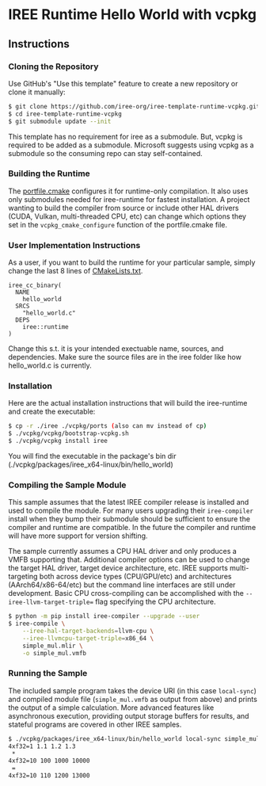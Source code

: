 # IREE Runtime Hello World with vcpkg

## Instructions

### Cloning the Repository

Use GitHub's "Use this template" feature to create a new repository or clone it
manually:

```sh
$ git clone https://github.com/iree-org/iree-template-runtime-vcpkg.git
$ cd iree-template-runtime-vcpkg
$ git submodule update --init
```

This template has no requirement for iree as a submodule. But, vcpkg is required to
be added as a submodule. Microsoft suggests using vcpkg as a submodule so the consuming 
repo can stay self-contained.

### Building the Runtime

The [portfile.cmake](./iree/portfile.cmake) configures it for runtime-only compilation.
It also uses only submodules needed for iree-runtime for fastest installation.
A project wanting to build the compiler from source or include other HAL drivers 
(CUDA, Vulkan, multi-threaded CPU, etc) can change which options they set 
in the `vcpkg_cmake_configure` function of the portfile.cmake file.

### User Implementation Instructions

As a user, if you want to build the runtime for your particular sample, simply
change the last 8 lines of [CMakeLists.txt](./iree/CMakeLists.txt).

```
iree_cc_binary(
  NAME
    hello_world
  SRCS
    "hello_world.c"
  DEPS
    iree::runtime
)
```

Change this s.t. it is your intended exectuable name, sources, and dependencies.
Make sure the source files are in the iree folder like how hello_world.c is currently.

### Installation

Here are the actual installation instructions that will build the iree-runtime and
create the executable:

```sh
$ cp -r ./iree ./vcpkg/ports (also can mv instead of cp)
$ ./vcpkg/vcpkg/bootstrap-vcpkg.sh
$ ./vcpkg/vcpkg install iree
```

You will find the executable in the package's bin dir 
(./vcpkg/packages/iree_x64-linux/bin/hello_world)

### Compiling the Sample Module

This sample assumes that the latest IREE compiler release is installed and used
to compile the module. For many users upgrading their `iree-compiler` install
when they bump their submodule should be sufficient to ensure the compiler and
runtime are compatible. In the future the compiler and runtime will have more
support for version shifting.

The sample currently assumes a CPU HAL driver and only produces a VMFB
supporting that. Additional compiler options can be used to change the target
HAL driver, target device architecture, etc. IREE supports multi-targeting both
across device types (CPU/GPU/etc) and architectures (AArch64/x86-64/etc) but the
command line interfaces are still under development. Basic CPU cross-compiling
can be accomplished with the `--iree-llvm-target-triple=` flag specifying the
CPU architecture.

```sh
$ python -m pip install iree-compiler --upgrade --user
$ iree-compile \
    --iree-hal-target-backends=llvm-cpu \
    --iree-llvmcpu-target-triple=x86_64 \
    simple_mul.mlir \
    -o simple_mul.vmfb
```

### Running the Sample

The included sample program takes the device URI (in this case `local-sync`) and
compiled module file (`simple_mul.vmfb` as output from above) and prints the
output of a simple calculation. More advanced features like asynchronous
execution, providing output storage buffers for results, and stateful programs
are covered in other IREE samples.

```sh
$ ./vcpkg/packages/iree_x64-linux/bin/hello_world local-sync simple_mul.vmfb
4xf32=1 1.1 1.2 1.3
 *
4xf32=10 100 1000 10000
 =
4xf32=10 110 1200 13000
```
